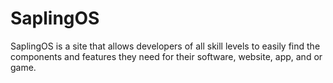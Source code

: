 # SaplingOS
SaplingOS is a site that allows developers of all skill levels to easily find the components and features they need for their software, website, app, and or game.

<!--Start saving time during your product development and ship -->

